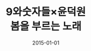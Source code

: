 ---
layout: post
title:  "9와숫자들×윤덕원<br>봄을 부르는 노래"
date:   2015-01-01
categories: work
sub-cat: client project
bg-color-1:	333
bg-color-2: e1d1b9
img1: /img/9sut-01.png
img2: /img/9sut-02.png
img3: /img/9sut-03.png
collab: client.오름엔터테인먼트
txt:
---